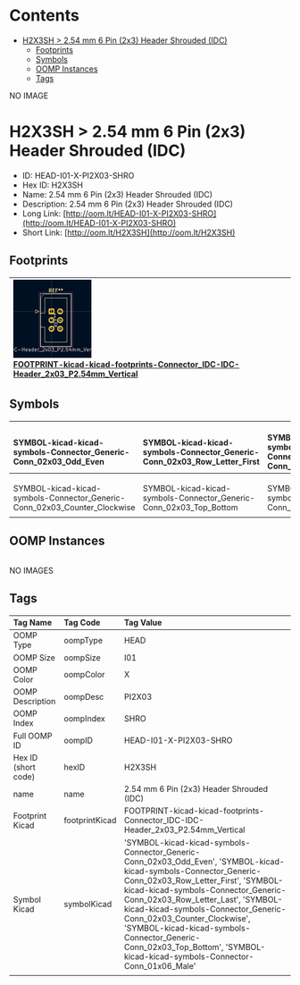 



Contents
========

* [H2X3SH > 2.54 mm 6 Pin (2x3) Header Shrouded (IDC)](#h2x3sh--254-mm-6-pin-2x3-header-shrouded-idc)
	* [Footprints](#footprints)
	* [Symbols](#symbols)
	* [OOMP Instances](#oomp-instances)
	* [Tags](#tags)
  
NO IMAGE  
# H2X3SH > 2.54 mm 6 Pin (2x3) Header Shrouded (IDC)

- ID: HEAD-I01-X-PI2X03-SHRO
- Hex ID: H2X3SH
- Name: 2.54 mm 6 Pin (2x3) Header Shrouded (IDC)
- Description: 2.54 mm 6 Pin (2x3) Header Shrouded (IDC)
- Long Link: [http://oom.lt/HEAD-I01-X-PI2X03-SHRO](http://oom.lt/HEAD-I01-X-PI2X03-SHRO)
- Short Link: [http://oom.lt/H2X3SH](http://oom.lt/H2X3SH)

## Footprints
  

|[![](https://raw.githubusercontent.com/oomlout/oomlout_OOMP_eda_V2/main/FOOTPRINT/kicad/kicad-footprints/Connector_IDC/IDC-Header_2x03_P2.54mm_Vertical/image_140.png)<br>FOOTPRINT-kicad-kicad-footprints-Connector_IDC-IDC-Header_2x03_P2.54mm_Vertical](https://github.com/oomlout/oomlout_OOMP_eda_V2/tree/main/FOOTPRINT/kicad/kicad-footprints/Connector_IDC/IDC-Header_2x03_P2.54mm_Vertical/)|||
| :--- | :--- | :--- |

## Symbols
  

|![]()<br>SYMBOL-kicad-kicad-symbols-Connector_Generic-Conn_02x03_Odd_Even|![]()<br>SYMBOL-kicad-kicad-symbols-Connector_Generic-Conn_02x03_Row_Letter_First|![]()<br>SYMBOL-kicad-kicad-symbols-Connector_Generic-Conn_02x03_Row_Letter_Last|
| :--- | :--- | :--- |
|![]()<br>SYMBOL-kicad-kicad-symbols-Connector_Generic-Conn_02x03_Counter_Clockwise|![]()<br>SYMBOL-kicad-kicad-symbols-Connector_Generic-Conn_02x03_Top_Bottom|![]()<br>SYMBOL-kicad-kicad-symbols-Connector-Conn_01x06_Male|
||||

## OOMP Instances
  

||||
| :--- | :--- | :--- |
  
NO IMAGES  
## Tags
  

|Tag Name|Tag Code|Tag Value|
| :--- | :--- | :--- |
|OOMP Type|oompType|HEAD|
|OOMP Size|oompSize|I01|
|OOMP Color|oompColor|X|
|OOMP Description|oompDesc|PI2X03|
|OOMP Index|oompIndex|SHRO|
|Full OOMP ID|oompID|HEAD-I01-X-PI2X03-SHRO|
|Hex ID (short code)|hexID|H2X3SH|
|name|name|2.54 mm 6 Pin (2x3) Header Shrouded (IDC)|
|Footprint Kicad|footprintKicad|FOOTPRINT-kicad-kicad-footprints-Connector_IDC-IDC-Header_2x03_P2.54mm_Vertical|
|Symbol Kicad|symbolKicad|'SYMBOL-kicad-kicad-symbols-Connector_Generic-Conn_02x03_Odd_Even', 'SYMBOL-kicad-kicad-symbols-Connector_Generic-Conn_02x03_Row_Letter_First', 'SYMBOL-kicad-kicad-symbols-Connector_Generic-Conn_02x03_Row_Letter_Last', 'SYMBOL-kicad-kicad-symbols-Connector_Generic-Conn_02x03_Counter_Clockwise', 'SYMBOL-kicad-kicad-symbols-Connector_Generic-Conn_02x03_Top_Bottom', 'SYMBOL-kicad-kicad-symbols-Connector-Conn_01x06_Male'|
||||
